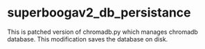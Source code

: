 # superboogav2_db_persistance
This is patched version of chromadb.py which manages chromadb database. This modification saves the database on disk.
